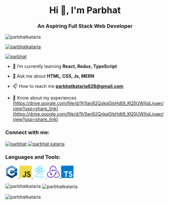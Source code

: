 <h1 align="center">Hi 👋, I'm Parbhat</h1>
<h3 align="center">An Aspiring Full Stack Web Developer</h3>

<p align="left"> <img src="https://camo.githubusercontent.com/40165a147c3dcea0fa1db780bb533fc5f98546ccfb9d5d05ddb2f429277f5348/68747470733a2f2f616e616c7974696373696e6469616d61672e636f6d2f77702d636f6e74656e742f75706c6f6164732f323031382f31322f646576656c6f7065722d6472696262626c652e676966" alt="parbhatkataria" /> </p>

<p align="left"> <a href="https://github.com/ryo-ma/github-profile-trophy"><img src="https://github-profile-trophy.vercel.app/?username=parbhatkataria" alt="parbhatkataria" /></a> </p>

<p align="left"> <a href="https://twitter.com/parbhat" target="blank"><img src="https://img.shields.io/twitter/follow/parbhat?logo=twitter&style=for-the-badge" alt="parbhat" /></a> </p>

- 🌱 I’m currently learning **React, Redux, TypeScript**

- 💬 Ask me about **HTML, CSS, Js, MERN**

- 📫 How to reach me **parbhatkataria628@gmail.com**

- 📄 Know about my experiences [https://drive.google.com/file/d/1h1lan92QxkqGlsHdt9_KQ5UWXqLiyaer/view?usp=share_link](https://drive.google.com/file/d/1h1lan92QxkqGlsHdt9_KQ5UWXqLiyaer/view?usp=share_link)

<h3 align="left">Connect with me:</h3>
<p align="left">
<a href="https://twitter.com/parbhat" target="blank"><img align="center" src="https://raw.githubusercontent.com/rahuldkjain/github-profile-readme-generator/master/src/images/icons/Social/twitter.svg" alt="parbhat" height="30" width="40" /></a>
<a href="https://linkedin.com/in/parbhat kataria" target="blank"><img align="center" src="https://raw.githubusercontent.com/rahuldkjain/github-profile-readme-generator/master/src/images/icons/Social/linked-in-alt.svg" alt="parbhat kataria" height="30" width="40" /></a>
</p>

<h3 align="left">Languages and Tools:</h3>
<p align="left"> <a href="https://www.w3schools.com/cpp/" target="_blank" rel="noreferrer"> <img src="https://raw.githubusercontent.com/devicons/devicon/master/icons/cplusplus/cplusplus-original.svg" alt="cplusplus" width="40" height="40"/> </a> <a href="https://developer.mozilla.org/en-US/docs/Web/JavaScript" target="_blank" rel="noreferrer"> <img src="https://raw.githubusercontent.com/devicons/devicon/master/icons/javascript/javascript-original.svg" alt="javascript" width="40" height="40"/> </a> <a href="https://reactjs.org/" target="_blank" rel="noreferrer"> <img src="https://raw.githubusercontent.com/devicons/devicon/master/icons/react/react-original-wordmark.svg" alt="react" width="40" height="40"/> </a> <a href="https://redux.js.org" target="_blank" rel="noreferrer"> <img src="https://raw.githubusercontent.com/devicons/devicon/master/icons/redux/redux-original.svg" alt="redux" width="40" height="40"/> </a> <a href="https://www.typescriptlang.org/" target="_blank" rel="noreferrer"> <img src="https://raw.githubusercontent.com/devicons/devicon/master/icons/typescript/typescript-original.svg" alt="typescript" width="40" height="40"/> </a> </p>

<p><img align="left" src="https://github-readme-stats.vercel.app/api/top-langs?username=parbhatkataria&show_icons=true&locale=en&layout=compact" alt="parbhatkataria" /></p>

<p>&nbsp;<img align="center" src="https://github-readme-stats.vercel.app/api?username=parbhatkataria&show_icons=true&locale=en" alt="parbhatkataria" /></p>

<p><img align="center" src="https://github-readme-streak-stats.herokuapp.com/?user=parbhatkataria&" alt="parbhatkataria" /></p>
